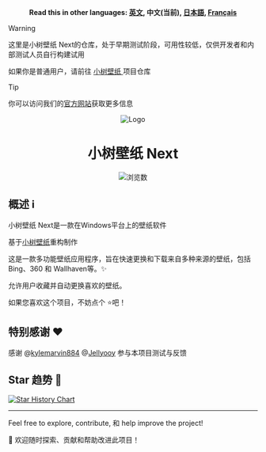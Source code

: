 <p align="center">
    <b>Read this in other languages: <a href="README.md">英文</a>, 中文(当前), <a href="README_ja.md">日本語</a>, <a href="README_fr.md">Français</a></b>
</p>

> [!WARNING]
>
> 这里是小树壁纸 Next的仓库，处于早期测试阶段，可用性较低，仅供开发者和内部测试人员自行构建试用
>
> 如果你是普通用户，请前往 [小树壁纸 ](https://github.com/shu-shu-1/Xiaoshu-Wallpaper/)项目仓库



> [!TIP]
> 
> 你可以访问我们的[官方网站](https://shu-shu-1.github.io/wallpaper/)获取更多信息

<p align="center">
    <img src="https://github.com/user-attachments/assets/a3d85ade-580e-43b4-bef1-db006b2b5670" alt="Logo">
</p>
<h1 align="center">小树壁纸 Next</h1>

<p align="center">
    <img src="http://estruyf-github.azurewebsites.net/api/VisitorHit?user=shu-shu-1&repo=Xiaoshu-Wallpaper-Next&countColor=%237B1E7B" alt="浏览数">
</p>



## 概述 ℹ️

小树壁纸 Next是一款在Windows平台上的壁纸软件

基于[小树壁纸](https://github.com/shu-shu-1/Xiaoshu-Wallpaper/)重构制作

这是一款多功能壁纸应用程序，旨在快速更换和下载来自多种来源的壁纸，包括 Bing、360 和 Wallhaven等。✨ 

允许用户收藏并自动更换喜欢的壁纸。

如果您喜欢这个项目，不妨点个 ⭐️吧！

## 特别感谢 ❤️

感谢 @[kylemarvin884](https://github.com/kylemarvin884) @[Jellyooy](https://github.com/Jellyooy/) 参与本项目测试与反馈

## Star 趋势 🌟

[![Star History Chart](https://api.star-history.com/svg?repos=shu-shu-1/Xiaoshu-Wallpaper-Next&type=Date)](https://star-history.com/#shu-shu-1/BingWallpaper&Date)

---

Feel free to explore, contribute, 和 help improve the project! 

🚀 欢迎随时探索、贡献和帮助改进此项目！

